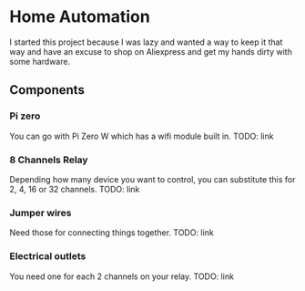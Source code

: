 # Home Automation 

I started this project because I was lazy and wanted a way to keep it that way and have an excuse to shop on Aliexpress and get my hands dirty with some hardware. 


## Components 
### Pi zero 
 
You can go with Pi Zero W which has a wifi module built in. 
TODO: link

### 8 Channels Relay

Depending how many device you want to control, you can substitute this for 2, 4, 16 or 32 channels. 
TODO: link

### Jumper wires

Need those for connecting things together. 
TODO: link

### Electrical outlets

You need one for each 2 channels on your relay.
TODO: link 


